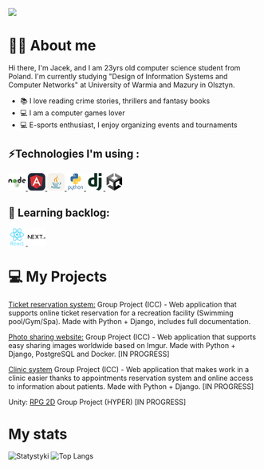 ![](https://komarev.com/ghpvc/?username=Vex0on)

# 🙋‍♂️ About me
Hi there, I'm Jacek, and I am 23yrs old computer science student from Poland. I'm currently studying "Design of Information Systems and Computer Networks" at University of Warmia and Mazury in Olsztyn.

- 📚 I love reading crime stories, thrillers and fantasy books
- 💻 I am a computer games lover 
- 💻 E-sports enthusiast, I enjoy organizing events and tournaments

<h2> ⚡Technologies I'm using :</h2>
<p align="left">
<a href=https://nodejs.org/en>
<img src="https://raw.githubusercontent.com/devicons/devicon/master/icons/nodejs/nodejs-original-wordmark.svg" alt="nodejs" width="35" height="35" />
</a>
<a href=https://angular.io>
<img src="https://raw.githubusercontent.com/tandpfun/skill-icons/main/icons/Angular-Dark.svg" alt="Angular" width="35" height="35" />
</a>
<a href=https://www.java.com/pl/>
<img src="https://raw.githubusercontent.com/tandpfun/skill-icons/main/icons/Java-Light.svg" alt="java" width="35" height="35" />
</a>
<a href=https://www.python.org>
<img src="https://raw.githubusercontent.com/devicons/devicon/master/icons/python/python-original-wordmark.svg" alt="python" width="35" height="35" />
</a>
<a href=https://www.djangoproject.com/>
<img src="https://raw.githubusercontent.com/devicons/devicon/master/icons/django/django-plain.svg" alt="Django" width="35" height="35" />
</a>
<a href=https://unity.com/>
<img src="https://raw.githubusercontent.com/devicons/devicon/master/icons/unity/unity-original.svg" alt="Unity" width="35" height="35" />
</a>


<h2> 🌱 Learning backlog: </h2>
<p align="left">
<a href=https://react.dev/>
<img src="https://raw.githubusercontent.com/devicons/devicon/master/icons/react/react-original-wordmark.svg" alt="React" width="35" height="35" />
</a>
<a href=https://nextjs.org/>
<img src="https://raw.githubusercontent.com/devicons/devicon/master/icons/nextjs/nextjs-original-wordmark.svg" alt="Nextjs" width="35" height="35" />
</a>



# 💻 My Projects

[Ticket reservation system:](https://github.com/Vex0on/ICC_15_00) Group Project (ICC) - Web application that supports online ticket reservation for a recreation facility (Swimming pool/Gym/Spa). Made with Python + Django, includes full documentation.

[Photo sharing website:](https://github.com/Vex0on/ICC_Imgur_clone) Group Project (ICC) - Web application that supports easy sharing images worldwide based on Imgur. Made with Python + Django, PostgreSQL and Docker. [IN PROGRESS]

[Clinic system](https://github.com/Vex0on/ICC_Student_Clinic) Group Project (ICC) - Web application that makes work in a clinic easier thanks to appointments reservation system and online access to information about patients. Made with Python + Django. [IN PROGRESS]

Unity: [RPG 2D](https://github.com/kropiak/hyper_project_1) Group Project (HYPER) [IN PROGRESS]



# My stats
![Statystyki](https://github-readme-stats-git-masterrstaa-rickstaa.vercel.app/api?username=Vex0on&show_icons=true&theme=tokyonight&include_all_commits)
![Top Langs](https://github-readme-stats-git-masterrstaa-rickstaa.vercel.app/api/top-langs/?username=Vex0on&theme=tokyonight&layout=compact)
